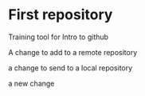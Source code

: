 # First repository

 Training tool for Intro to github



A change to add to a remote repository  


a change to send to a local repository

a new change 
